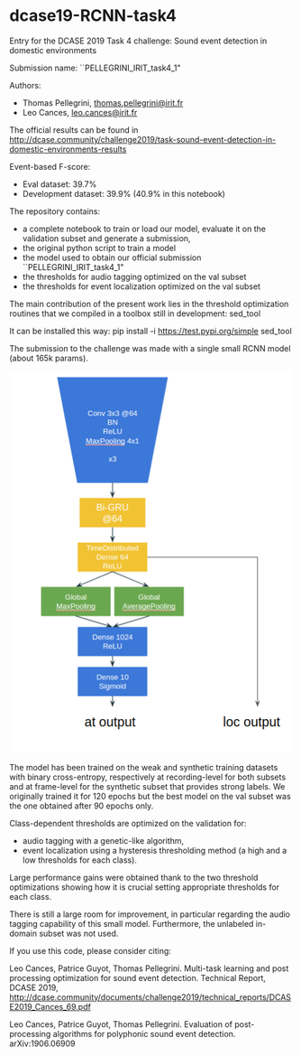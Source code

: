 # dcase19-RCNN-task4

Entry for the DCASE 2019 Task 4 challenge: Sound event detection in domestic environments

Submission name: ``PELLEGRINI_IRIT_task4_1"

Authors: 

- Thomas Pellegrini, thomas.pellegrini@irit.fr
- Leo Cances, leo.cances@irit.fr

The official results can be found in <http://dcase.community/challenge2019/task-sound-event-detection-in-domestic-environments-results>

Event-based F-score:

- Eval dataset: 39.7% 
- Development dataset: 39.9% (40.9% in this notebook)

The repository contains:
- a complete notebook to train or load our model, evaluate it on the validation subset and generate a submission,
- the original python script to train a model
- the model used to obtain our official submission ``PELLEGRINI_IRIT_task4_1"
- the thresholds for audio tagging optimized on the val subset
- the thresholds for event localization optimized on the val subset

The main contribution of the present work lies in the threshold optimization routines that we compiled in a toolbox still in development: sed_tool

It can be installed this way: 
    pip install -i https://test.pypi.org/simple sed_tool

The submission to the challenge was made with a single small RCNN model (about 165k params).

![model Image](https://github.com/topel/dcase19-RCNN-task4/blob/master/model_1.png)

The model has been trained on the weak and synthetic training datasets with binary cross-entropy, respectively at recording-level for both subsets and at frame-level for the synthetic subset that provides strong labels. We originally trained it for 120 epochs but the best model on the val subset was the one obtained after 90 epochs only.


Class-dependent thresholds are optimized on the validation for:

- audio tagging with a genetic-like algorithm,
- event localization using a hysteresis thresholding method (a high and a low thresholds for each class).

Large performance gains were obtained thank to the two threshold optimizations showing how it is crucial setting appropriate thresholds for each class.

There is still a large room for improvement, in particular regarding the audio tagging capability of this small model. Furthermore, the unlabeled in-domain subset was not used.

If you use this code, please consider citing:

Leo Cances, Patrice Guyot, Thomas Pellegrini. Multi-task learning and post processing optimization for sound event detection. Technical Report, DCASE 2019, http://dcase.community/documents/challenge2019/technical_reports/DCASE2019_Cances_69.pdf

Leo Cances, Patrice Guyot, Thomas Pellegrini. Evaluation of post-processing algorithms for polyphonic sound event detection. arXiv:1906.06909
